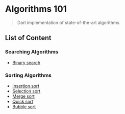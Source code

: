 # Algorithms 101

> Dart implementation of state-of-the-art algorithms.

## List of Content

### Searching Algorithms

- [Binary search]()


### Sorting Algorithms

- [Insertion sort](https://github.com/Sahandfer/Algorithms101/blob/master/Sorting%20Algorithms/Insertion_Sort.dart)
- [Selection sort](https://github.com/Sahandfer/Algorithms101/blob/master/Sorting%20Algorithms/Selection_Sort.dart)
- [Merge sort](https://github.com/Sahandfer/Algorithms101/blob/master/Sorting%20Algorithms/Merge_Sort.dart)
- [Quick sort](https://github.com/Sahandfer/Algorithms101/blob/master/Sorting%20Algorithms/Quick_Sort.dart)
- [Bubble sort](https://github.com/Sahandfer/Algorithms101/blob/master/Sorting%20Algorithms/Bubble_sort.dart)